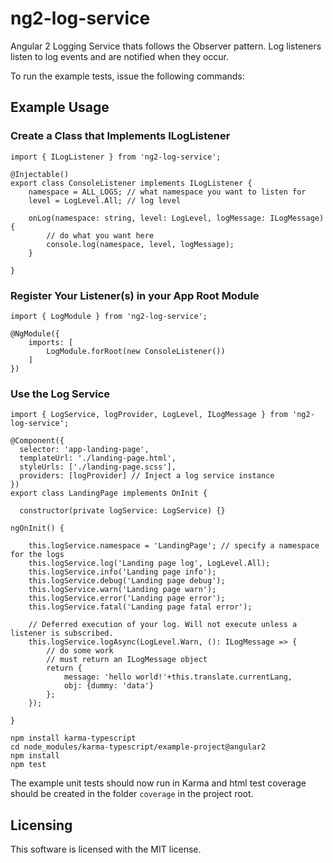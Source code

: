 # ng2-log-service

Angular 2 Logging Service thats follows the Observer pattern. Log listeners listen to log events and are notified when they occur.

To run the example tests, issue the following commands:

## Example Usage ##

### Create a Class that Implements ILogListener ###
	
	import { ILogListener } from 'ng2-log-service';

    @Injectable()
    export class ConsoleListener implements ILogListener {
        namespace = ALL_LOGS; // what namespace you want to listen for
        level = LogLevel.All; // log level
	
		onLog(namespace: string, level: LogLevel, logMessage: ILogMessage) {
        	// do what you want here
			console.log(namespace, level, logMessage);
    	}

    }

### Register Your Listener(s) in your App Root Module ###
    
    import { LogModule } from 'ng2-log-service';

    @NgModule({
        imports: [
            LogModule.forRoot(new ConsoleListener())
        ]
    })

### Use the Log Service ###

	import { LogService, logProvider, LogLevel, ILogMessage } from 'ng2-log-service';

	@Component({
	  selector: 'app-landing-page',
	  templateUrl: './landing-page.html',
	  styleUrls: ['./landing-page.scss'],
	  providers: [logProvider] // Inject a log service instance
	})
	export class LandingPage implements OnInit {
	  
	  constructor(private logService: LogService) {}

	ngOnInit() {

		this.logService.namespace = 'LandingPage'; // specify a namespace for the logs
		this.logService.log('Landing page log', LogLevel.All);
	    this.logService.info('Landing page info');
	    this.logService.debug('Landing page debug');
	    this.logService.warn('Landing page warn');
	    this.logService.error('Landing page error');
		this.logService.fatal('Landing page fatal error');

		// Deferred execution of your log. Will not execute unless a listener is subscribed.
		this.logService.logAsync(LogLevel.Warn, (): ILogMessage => {
			// do some work
			// must return an ILogMessage object
			return {
				message: 'hello world!'+this.translate.currentLang,
				obj: {dummy: 'data'}
			};
	    });

	}


```
npm install karma-typescript
cd node_modules/karma-typescript/example-project@angular2
npm install
npm test
```

The example unit tests should now run in Karma and html test coverage should be created in the folder `coverage` in the project root.

## Licensing

This software is licensed with the MIT license.

